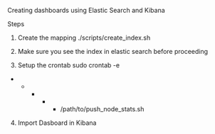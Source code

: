 Creating dashboards using Elastic Search and Kibana

Steps

1. Create the mapping
./scripts/create_index.sh <elastic host> <port>

2. Make sure you see the index in elastic search before proceeding

3. Setup the crontab
sudo crontab -e
* * * * * /path/to/push_node_stats.sh

4. Import Dasboard in Kibana
